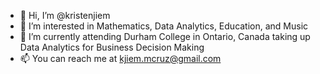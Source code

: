 - 👋 Hi, I’m @kristenjiem
- 👀 I’m interested in Mathematics, Data Analytics, Education, and Music
- 🌱 I’m currently attending Durham College in Ontario, Canada taking up Data Analytics for Business Decision Making
- 📫 You can reach me at kjiem.mcruz@gmail.com

<!---
kristenjiem/kristenjiem is a ✨ special ✨ repository because its `README.md` (this file) appears on your GitHub profile.
You can click the Preview link to take a look at your changes.
--->
